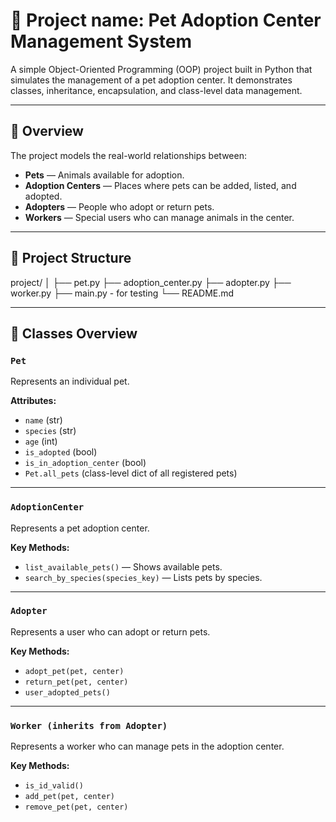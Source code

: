 
# 🐾 Project name: Pet Adoption Center Management System

A simple Object-Oriented Programming (OOP) project built in Python that simulates the management of a pet adoption center.
It demonstrates classes, inheritance, encapsulation, and class-level data management.

---

## 📘 Overview

The project models the real-world relationships between:
- **Pets** — Animals available for adoption.
- **Adoption Centers** — Places where pets can be added, listed, and adopted.
- **Adopters** — People who adopt or return pets.
- **Workers** — Special users who can manage animals in the center.

---

## 🧱 Project Structure

project/
│
├── pet.py
├── adoption_center.py
├── adopter.py
├── worker.py
├── main.py - for testing
└── README.md

---

## 🐶 Classes Overview

### `Pet`
Represents an individual pet.

**Attributes:**
- `name` (str)
- `species` (str)
- `age` (int)
- `is_adopted` (bool)
- `is_in_adoption_center` (bool)
- `Pet.all_pets` (class-level dict of all registered pets)

---

### `AdoptionCenter`
Represents a pet adoption center.

**Key Methods:**
- `list_available_pets()` — Shows available pets.
- `search_by_species(species_key)` — Lists pets by species.

---

### `Adopter`
Represents a user who can adopt or return pets.

**Key Methods:**
- `adopt_pet(pet, center)`
- `return_pet(pet, center)`
- `user_adopted_pets()`

---

### `Worker (inherits from Adopter)`
Represents a worker who can manage pets in the adoption center.

**Key Methods:**
- `is_id_valid()`
- `add_pet(pet, center)`
- `remove_pet(pet, center)`

